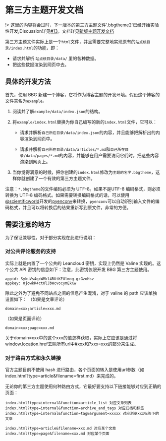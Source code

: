 # 第三方主题开发文档

!> 这里的内容将会过时，下一版本的第三方主题文件'.bbgtheme2'已经开始实验性开发,Discussion详见[#13](https://github.com/baiyang-lzy/bbg/discussions/13)。文档详见[新版主题开发文档](/zh-cn/developer-guide/thirdparty_theme.md)

第三方主题文件实际上是一个```html```文件，并且需要完整地实现原有的```站点根目录/index.html```的功能，即：

* 请求并解析 ```站点根目录/data/``` 里的各种数据。
* 把这些数据渲染到网页中去。

## 具体的开发方法

首先，使用 BBG 新建一个博客，它将作为博客主题的开发环境。假设这个博客的文件夹名为```example```。

1. 阅读并了解```example/data/index.json```的结构。

2. 将```example/index.html```替换为你自己编写的新的```index.html```文件，它可以：

   * 请求并解析```自己所在目录/data/index.json```的内容，并且能够把解析出的内容渲染到网页中。

   * 请求并解析```自己所在目录/data/articles/*.md```和```自己所在目录/data/pages/*.md```的内容，并能够在用户需要访问它们时，把这些内容渲染到网页上。

3. 当你觉得满意的时候，把你创建的```index.html```修改为```主题的名字.bbgtheme```，这样你就创建了一个有效的第三方主题文件。

注意：```*.bbgtheme```的文件编码必须为 UTF-8。如果不是UTF-8 编码格式，则必须转换为 UTF-8 编码格式。如果需要转换编码格式的话，可以使用[@scientificworld](https://gitee.com/scientificworld)开发的[pyenconv](https://gitee.com/scientificworld/pyenconv)来转换，```pyenconv```可以自动识别输入文件的编码格式，并且可以将转换后的结果重新写到原文件，非常的方便。

## 需要注意的地方

为了保证兼容性，对于部分实现在此进行说明：

### 对公共评论服务的支持

实际上就是内置了一个公共的 Leancloud 密钥，实现上仍然是 Valine 实现的。这个公共 API 密钥的信息如下：注意，此密钥仅限开发 BBG 第三方主题使用。

```
appid: SykuVs4qcWMkl4RUtKEUlmog-gzGzoHsz
appkey: 0jowkR4ct0lJbWcvocymEkKw
```

除此之外为了避免不同站点之间的信息产生混淆，对于 valine 的 path 应该单独设置如下：
（如果是文章评论）
```
domain=xxx;article=xxx.md
```
（如果是页面评论）
```
domain=xxx;page=xxx.md
```

关于domain=xxx中的这个xxx的值怎样获取，实际上它应该是通过将window.location.href去除所有url中#xxx和?xxx=xxx的部分来生成。

### 对于路由方式和永久链接

官方主题目前不使用 hash 进行路由，各个页面的转入是使用url参数（如index.html?type=article&filename=first.md）来完成的。

无论你的第三方主题使用何种路由方式，它最好要支持以下链接能够对应到正确的页面：

```
index.html?type=internal&function=article_list 对应文章列表
index.html?type=internal&function=archive_and_tags 对应归档和标签
index.html?type=internal&function=tag&argument=xxxxx 对应浏览xxx标签下的文章

index.html?type=article&filename=xxx.md 对应某个文章
index.html?type=page&filename=xxx.md 对应某个页面

```
